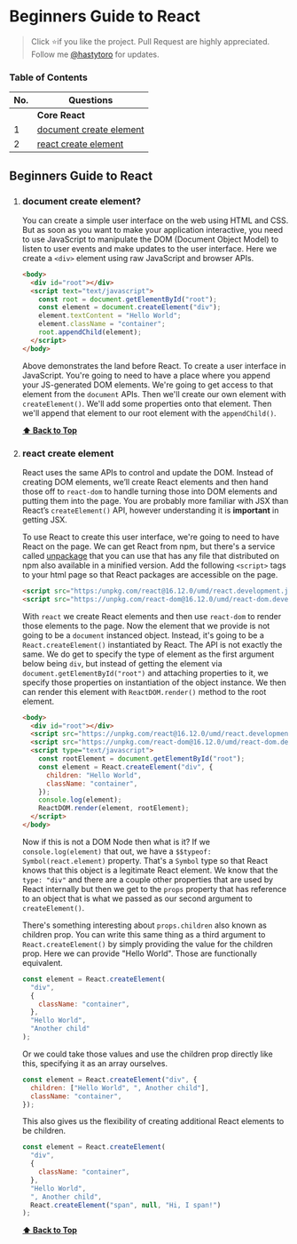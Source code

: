 # Beginners Guide to React

> Click :star:if you like the project. Pull Request are highly appreciated.
> Follow me [@hastytoro](https://twitter.com/hastytoro) for updates.

### Table of Contents

| No. | Questions                                           |
| --- | --------------------------------------------------- |
|     | **Core React**                                      |
| 1   | [document create element](#document-create-element) |
| 2   | [react create element](#react-create-element)       |

## Beginners Guide to React

1. ### document create element?

   You can create a simple user interface on the web using HTML and CSS. But as soon as you want to make your application interactive, you need to use JavaScript to manipulate the DOM (Document Object Model) to listen to user events and make updates to the user interface. Here we create a `<div>` element using raw JavaScript and browser APIs.

   ```html
   <body>
     <div id="root"></div>
     <script text="text/javascript">
       const root = document.getElementById("root");
       const element = document.createElement("div");
       element.textContent = "Hello World";
       element.className = "container";
       root.appendChild(element);
     </script>
   </body>
   ```

   Above demonstrates the land before React. To create a user interface in JavaScript. You're going to need to have a place where you append your JS-generated DOM elements. We're going to get access to that element from the `document` APIs. Then we'll create our own element with `createElement()`. We'll add some properties onto that element. Then we'll append that element to our root element with the `appendChild()`.

   **[⬆ Back to Top](#table-of-contents)**

2. ### react create element

   React uses the same APIs to control and update the DOM. Instead of creating DOM elements, we’ll create React elements and then hand those off to `react-dom` to handle turning those into DOM elements and putting them into the page. You are probably more familiar with JSX than React’s `createElement()` API, however understanding it is **important** in getting JSX.

   To use React to create this user interface, we're going to need to have React on the page. We can get React from npm, but there's a service called [unpackage](https:/unpkg.com) that you can use that has any file that distributed on npm also available in a minified version. Add the following `<script>` tags to your html page so that React packages are accessible on the page.

   ```html
   <script src="https:/unpkg.com/react@16.12.0/umd/react.development.js"></script>
   <script src="https://unpkg.com/react-dom@16.12.0/umd/react-dom.development.js"></script>
   ```

   With `react` we create React elements and then use `react-dom` to render those elements to the page. Now the element that we provide is not going to be a `document` instanced object. Instead, it's going to be a `React.createElement()` instantiated by React. The API is not exactly the same. We do get to specify the type of element as the first argument below being `div`, but instead of getting the element via `document.getElementById("root")` and attaching properties to it, we specify those properties on instantiation of the object instance. We then can render this element with `ReactDOM.render()` method to the root element.

   ```html
   <body>
     <div id="root"></div>
     <script src="https://unpkg.com/react@16.12.0/umd/react.development.js"></script>
     <script src="https://unpkg.com/react-dom@16.12.0/umd/react-dom.development.js"></script>
     <script type="text/javascript">
       const rootElement = document.getElementById("root");
       const element = React.createElement("div", {
         children: "Hello World",
         className: "container",
       });
       console.log(element);
       ReactDOM.render(element, rootElement);
     </script>
   </body>
   ```

   Now if this is not a DOM Node then what is it? If we `console.log(element)` that out, we have a `$$typeof: Symbol(react.element)` property. That's a `Symbol` type so that React knows that this object is a legitimate React element. We know that the `type: "div"` and there are a couple other properties that are used by React internally but then we get to the `props` property that has reference to an object that is what we passed as our second argument to `createElement()`.

   There's something interesting about `props.children` also known as children prop. You can write this same thing as a third argument to `React.createElement()` by simply providing the value for the children prop. Here we can provide "Hello World". Those are functionally equivalent.

   ```jsx
   const element = React.createElement(
     "div",
     {
       className: "container",
     },
     "Hello World",
     "Another child"
   );
   ```

   Or we could take those values and use the children prop directly like this, specifying it as an array ourselves.

   ```jsx
   const element = React.createElement("div", {
     children: ["Hello World", ", Another child"],
     className: "container",
   });
   ```

   This also gives us the flexibility of creating additional React elements to be children.

   ```jsx
   const element = React.createElement(
     "div",
     {
       className: "container",
     },
     "Hello World",
     ", Another child",
     React.createElement("span", null, "Hi, I span!")
   );
   ```

   **[⬆ Back to Top](#table-of-contents)**
